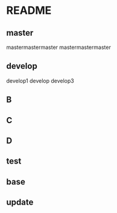 # README

## master

mastermastermaster
mastermastermaster

## develop

develop1
develop
develop3

## B

## C

## D

## test

## base

## update

